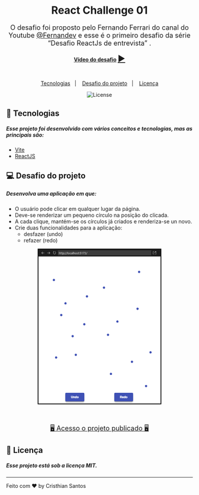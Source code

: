 <h1 align="center"> React Challenge 01 </h1>

<p align="center" style="font-size: 18px;">O desafio foi proposto pelo Fernando Ferrari do canal do Youtube <a href="https://www.youtube.com/@fernandev1/">@Fernandev</a> e esse é o primeiro desafio da série “Desafio ReactJs de entrevista” .
</p>

<p align="center" >
<strong>
<a href="https://www.youtube.com/watch?v=qmZLWBOOfVQ&t=1247s">Vídeo do desafio</a>
</strong>
<a style="font-size: 22px;" href="https://www.youtube.com/embed/qmZLWBOOfVQ?controls=0"> ▶️ </a>
</p>

<br/>
<p align="center">
  <a href="#-tecnologias">Tecnologias</a>&nbsp;&nbsp;&nbsp;|&nbsp;&nbsp;&nbsp;
  <a href="#-projeto">Desafio do projeto</a>&nbsp;&nbsp;&nbsp;|&nbsp;&nbsp;&nbsp;
  <a href="#memo-licença">Licença</a>
</p>

<p align="center">
  <img alt="License" src="https://img.shields.io/static/v1?label=license&message=MIT&color=49AA26&labelColor=000000">
</p>

## 🚀 Tecnologias

##### Esse projeto foi desenvolvido com vários conceitos e tecnologias, mas as principais são:

- [Vite](https://vitejs.dev/)
- [ReactJS](https://reactjs.org/)

## 💻 Desafio do projeto

##### Desenvolva uma aplicação em que:

- O usuário pode clicar em qualquer lugar da página.
- Deve-se renderizar um pequeno círculo na posição do clicada.
- A cada clique, mantém-se os círculos já criados e renderiza-se un novo.
- Crie duas funcionalidades para a aplicação:
  - desfazer (undo)
  - refazer (redo)

<p align="center">
    <img alt="App" style="height: 415px; border: 2px solid black" heigth src="./app.png" >
</p>
<br/>
<p style="font-size: 18px;" align="center">
    <a href="https://nimble-belekoy-bab69c.netlify.app">🖥️ Acesso o projeto publicado 🖥️</a>
</p>

## :memo: Licença

##### Esse projeto está sob a licença MIT.

---

Feito com ♥ by Cristhian Santos
